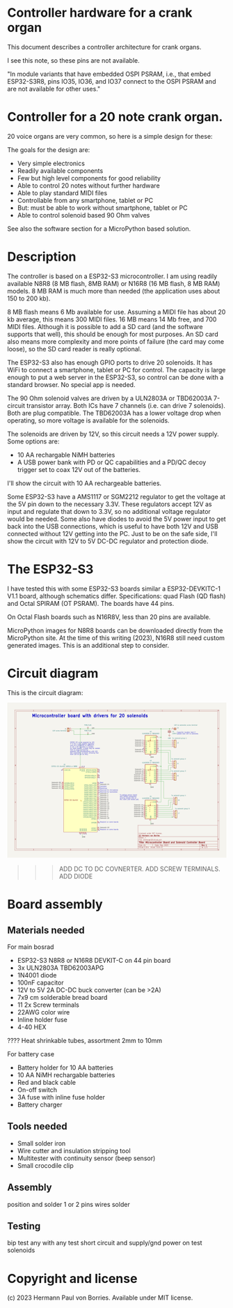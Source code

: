 # Controller hardware for a crank organ
This document describes a controller architecture for crank organs.

I see this note, so these pins are not available. 

"In module variants that have embedded OSPI PSRAM, i.e., that embed ESP32-S3R8, pins IO35, IO36, and IO37 connect to the OSPI PSRAM and are not available for other uses."

# Controller for a  20 note crank organ. 
20 voice organs are very common, so here is a simple design for these:

The goals for the design are:
* Very simple electronics
* Readily available components
* Few but high level components for good reliability
* Able to control 20 notes without further hardware
* Able to play standard MIDI files
* Controllable from any smartphone, tablet or PC
* But: must be able to work without smartphone, tablet or PC
* Able to control solenoid based 90 Ohm valves

See also the software section for a MicroPython based solution.

# Description
The controller is based on a ESP32-S3 microcontroller. I am using readily available N8R8 (8 MB flash, 8MB RAM) or N16R8 (16 MB flash, 8 MB RAM) models. 8 MB RAM is much more than needed (the application uses about 150 to 200 kb).

8 MB flash means 6 Mb available for use. Assuming a MIDI file has about 20 kb average, this means 300 MIDI files. 16 MB means 14 Mb free, and 700 MIDI files. Although it is possible to add a SD card (and the software supports that well), this should be enough for most purposes. An SD card also means more complexity and more points of failure (the card may come loose), so the SD card reader is really optional.

The ESP32-S3 also has enough GPIO ports to drive 20 solenoids. It has WiFi to connect a smartphone, tablet or PC for control. The capacity is large enough to put a web server in the ESP32-S3, so control can be done with a standard browser. No special app is needed.

The 90 Ohm solenoid valves are driven by a ULN2803A or TBD62003A 7-circuit transistor array. Both ICs have 7 channels (i.e. can drive 7 solenoids). Both are plug compatible. The TBD62003A has a lower voltage drop when operating, so more voltage is available for the solenoids. 

The solenoids are driven by 12V, so this circuit needs a 12V power supply. Some options are:
* 10 AA rechargable NiMH batteries
* A USB power bank with PD or QC capabilities and a PD/QC decoy trigger set to coax 12V out of the batteries.

I'll show the circuit with 10 AA rechargeable batteries.

Some ESP32-S3 have a AMS1117 or SGM2212 regulator to get the voltage at the 5V pin down to the necessary 3.3V. These regulators accept 12V as input and regulate that down to 3.3V, so no additional voltage regulator would be needed. Some also have diodes to avoid the 5V power input to get back into the USB connections, which is useful to have both 12V and USB connected without 12V getting into the PC. Just to be on the safe side, I'll show the circuit with 12V to 5V DC-DC regulator and protection diode.



# The ESP32-S3
I have tested this with some ESP32-S3 boards similar a  ESP32-DEVKITC-1 V1.1 board, although schematics differ. Specifications: quad Flash (QD flash) and Octal SPIRAM (OT PSRAM). The boards have 44 pins.

On Octal Flash boards such as N16R8V, less than 20 pins are available.

MicroPython images for N8R8 boards can be downloaded directly from the MicroPython site. At the time of this writing (2023), N16R8 still need custom generated images. This is an additional step to consider.


# Circuit diagram 

This is the circuit diagram:

![20 pipe organ controller](kicad_20.png)

>>>ADD DC TO DC COVNERTER. ADD SCREW TERMINALS. ADD DIODE



# Board assembly
## Materials needed
For main bosrad
* ESP32-S3 N8R8 or N16R8 DEVKIT-C on 44 pin board
* 3x ULN2803A  TBD62003APG 
* 1N4001 diode
* 100nF capacitor
* 12V to 5V 2A DC-DC buck converter (can be >2A)
* 7x9 cm solderable bread board
* 11 2x Screw terminals
* 22AWG color wire 
* Inline holder fuse
* 4-40 HEX 

????
Heat shrinkable tubes, assortment 2mm to 10mm


For battery case
* Battery holder for 10 AA batteries
* 10 AA NiMH rechargable batteries
* Red and black cable
* On-off switch
* 3A fuse with inline fuse holder
* Battery charger

## Tools needed
* Small solder iron
* Wire cutter and insulation stripping tool
* Multitester with continuity sensor (beep sensor)
* Small crocodile clip

## Assembly
position and solder 1 or 2 pins
wires
solder


## Testing
bip test any with any
test short circuit and supply/gnd
power on
test solenoids


# Copyright and license
(c) 2023 Hermann Paul von Borries. Available under MIT license.